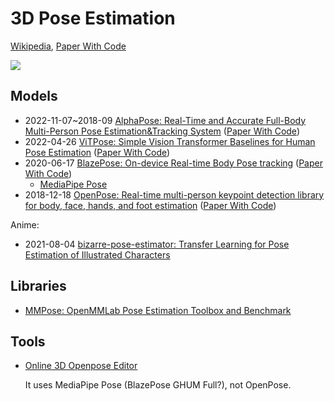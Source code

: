 # 3D Pose Estimation
[Wikipedia](https://en.wikipedia.org/wiki/3D_pose_estimation), [Paper With Code](https://paperswithcode.com/task/pose-estimation)

![](https://maelfabien.github.io/assets/images/img1.jpg)

## Models
- 2022-11-07~2018-09 [AlphaPose: Real-Time and Accurate Full-Body Multi-Person Pose Estimation&Tracking System](https://github.com/MVIG-SJTU/AlphaPose) ([Paper With Code](https://paperswithcode.com/paper/alphapose-whole-body-regional-multi-person))
- 2022-04-26 [ViTPose: Simple Vision Transformer Baselines for Human Pose Estimation](https://github.com/vitae-transformer/vitpose) ([Paper With Code](https://paperswithcode.com/paper/vitpose-simple-vision-transformer-baselines))
- 2020-06-17 [BlazePose: On-device Real-time Body Pose tracking](https://arxiv.org/abs/2006.10204) ([Paper With Code](https://paperswithcode.com/paper/blazepose-on-device-real-time-body-pose))
  - [MediaPipe Pose](https://github.com/google/mediapipe/blob/master/docs/solutions/pose.md)
- 2018-12-18 [OpenPose: Real-time multi-person keypoint detection library for body, face, hands, and foot estimation](https://github.com/CMU-Perceptual-Computing-Lab/openpose) ([Paper With Code](https://paperswithcode.com/paper/openpose-realtime-multi-person-2d-pose))

Anime:
- 2021-08-04 [bizarre-pose-estimator: Transfer Learning for Pose Estimation of Illustrated Characters](https://github.com/ShuhongChen/bizarre-pose-estimator)

## Libraries
- [MMPose: OpenMMLab Pose Estimation Toolbox and Benchmark](https://github.com/open-mmlab/mmpose)

## Tools
- [Online 3D Openpose Editor](https://github.com/zhuyu1997/open-pose-editor/)

  It uses MediaPipe Pose (BlazePose GHUM Full?), not OpenPose.